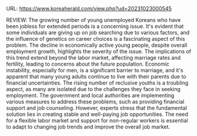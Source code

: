 URL: https://www.koreaherald.com/view.php?ud=20231023000545

REVIEW:
The growing number of young unemployed Koreans who have been jobless for extended periods is a concerning issue. It's evident that some individuals are giving up on job searching due to various factors, and the influence of genetics on career choices is a fascinating aspect of this problem. The decline in economically active young people, despite overall employment growth, highlights the severity of the issue. The implications of this trend extend beyond the labor market, affecting marriage rates and fertility, leading to concerns about the future population. Economic instability, especially for men, is a significant barrier to marriage, and it's apparent that many young adults continue to live with their parents due to financial uncertainties. The rising number of reclusive youths is a troubling aspect, as many are isolated due to the challenges they face in seeking employment. The government and local authorities are implementing various measures to address these problems, such as providing financial support and job counseling. However, experts stress that the fundamental solution lies in creating stable and well-paying job opportunities. The need for a flexible labor market and support for non-regular workers is essential to adapt to changing job trends and improve the overall job market.
